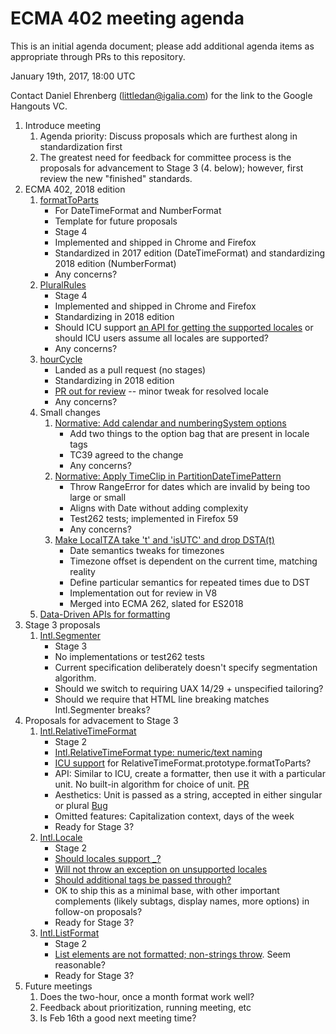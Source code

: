 # ECMA 402 meeting agenda

This is an initial agenda document; please add additional agenda items as appropriate through PRs to this repository.

January 19th, 2017, 18:00 UTC

Contact Daniel Ehrenberg (littledan@igalia.com) for the link to the Google Hangouts VC.

1. Introduce meeting
    1. Agenda priority: Discuss proposals which are furthest along in standardization first
    1. The greatest need for feedback for committee process is the proposals for advancement to Stage 3 (4. below); however, first review the new "finished" standards.
1. ECMA 402, 2018 edition
    1. [formatToParts](https://github.com/tc39/ecma402/issues/47)
        - For DateTimeFormat and NumberFormat
        - Template for future proposals
        - Stage 4
        - Implemented and shipped in Chrome and Firefox
        - Standardized in 2017 edition (DateTimeFormat) and standardizing 2018 edition (NumberFormat)
        - Any concerns?
    1. [PluralRules](https://github.com/tc39/proposal-intl-plural-rules)
        - Stage 4
        - Implemented and shipped in Chrome and Firefox
        - Standardizing in 2018 edition
        - Should ICU support [an API for getting the supported locales](https://unicode-org.atlassian.net/browse/ICU-12756) or should ICU users assume all locales are supported?
        - Any concerns?
    1. [hourCycle](https://github.com/tc39/ecma402/pull/135)
        - Landed as a pull request (no stages)
        - Standardizing in 2018 edition
        - [PR out for review](https://github.com/tc39/ecma402/pull/204) -- minor tweak for resolved locale
        - Any concerns?
    1. Small changes
        1. [Normative: Add calendar and numberingSystem options](https://github.com/tc39/ecma402/pull/175)
            - Add two things to the option bag that are present in locale tags
            - TC39 agreed to the change
            - Any concerns?
        1. [Normative: Apply TimeClip in PartitionDateTimePattern](https://github.com/tc39/ecma402/pull/194)
            - Throw RangeError for dates which are invalid by being too large or small
            - Aligns with Date without adding complexity
            - Test262 tests; implemented in Firefox 59
            - Any concerns?
        1. [Make LocalTZA take 't' and 'isUTC' and drop DSTA(t)](https://github.com/tc39/ecma262/pull/778)
            - Date semantics tweaks for timezones
            - Timezone offset is dependent on the current time, matching reality
            - Define particular semantics for repeated times due to DST
            - Implementation out for review in V8
            - Merged into ECMA 262, slated for ES2018
    1. [Data-Driven APIs for formatting](https://github.com/tc39/ecma402/issues/210)
1. Stage 3 proposals
    1. [Intl.Segmenter](https://github.com/tc39/proposal-intl-segmenter/)
        - Stage 3
        - No implementations or test262 tests
        - Current specification deliberately doesn't specify segmentation algorithm.
        - Should we switch to requiring UAX 14/29 + unspecified tailoring?
        - Should we require that HTML line breaking matches Intl.Segmenter breaks?
1. Proposals for advacement to Stage 3
    1. [Intl.RelativeTimeFormat](https://github.com/tc39/proposal-intl-relative-time)
        - Stage 2
        - [Intl.RelativeTimeFormat type: numeric/text naming](https://github.com/tc39/proposal-intl-relative-time/issues/54)
        - [ICU support](https://unicode-org.atlassian.net/browse/ICU-13256) for RelativeTimeFormat.prototype.formatToParts?
        - API: Similar to ICU, create a formatter, then use it with a particular unit. No built-in algorithm for choice of unit. [PR](https://github.com/tc39/proposal-intl-relative-time/pull/18)
        - Aesthetics: Unit is passed as a string, accepted in either singular or plural [Bug](https://github.com/tc39/proposal-intl-relative-time/issues/40)
        - Omitted features: Capitalization context, days of the week
        - Ready for Stage 3?
    1. [Intl.Locale](https://github.com/tc39/proposal-intl-locale/)
        - Stage 2
        - [Should locales support _?](https://github.com/tc39/proposal-intl-locale/issues/7)
        - [Will not throw an exception on unsupported locales](https://github.com/tc39/proposal-intl-locale/issues/6)
        - [Should additional tags be passed through?](https://github.com/tc39/proposal-intl-locale/issues/4)
        - OK to ship this as a minimal base, with other important complements (likely subtags, display names, more options) in follow-on proposals?
        - Ready for Stage 3?
    1. [Intl.ListFormat](https://github.com/tc39/proposal-intl-list-format)
        - Stage 2
        - [List elements are not formatted; non-strings throw](https://github.com/tc39/proposal-intl-list-format/issues/4). Seem reasonable?
        - Ready for Stage 3?
1. Future meetings
    1. Does the two-hour, once a month format work well?
    1. Feedback about prioritization, running meeting, etc
    1. Is Feb 16th a good next meeting time?
